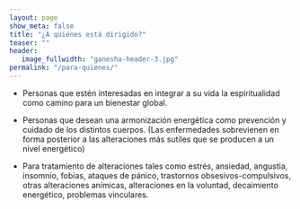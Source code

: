 ```yaml
---
layout: page
show_meta: false
title: "¿A quiénes está dirigido?"
teaser: ""
header:
   image_fullwidth: "ganesha-header-3.jpg"
permalink: "/para-quienes/"
---
```


- Personas que estén interesadas en integrar a su vida la espiritualidad como camino para un bienestar global.

- Personas que desean una armonización energética como prevención y cuidado de los distintos cuerpos. (Las enfermedades sobrevienen en forma posterior a las alteraciones más sutiles que se producen a un nivel energético)

- Para tratamiento de alteraciones tales como  estrés, ansiedad, angustia, insomnio, fobias, ataques de pánico, trastornos obsesivos-compulsivos, otras alteraciones anímicas, alteraciones en la voluntad, decaimiento energético, problemas vinculares.